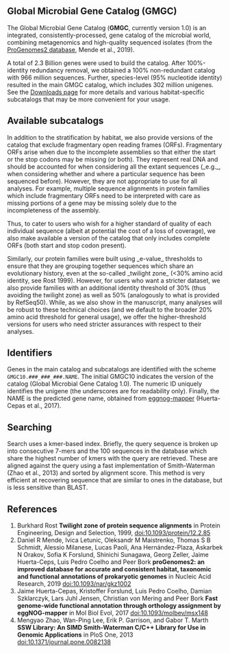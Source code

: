 Global Microbial Gene Catalog (GMGC)
------------------------------------

The Global Microbial Gene Catalog (**GMGC**, currently version 1.0) is an
integrated, consistently-processed, gene catalog of the microbial world,
combining metagenomics and high-quality sequenced isolates (from the
[ProGenomes2 database](https://progenomes.embl.de), Mende et al., 2019).

A total of 2.3 Billion genes were used to build the catalog. After
100%-identity redundancy removal, we obtained a 100% non-redundant catalog with
966 million sequences. Further, species-level (95% nucleotide identity)
resulted in the main GMGC catalog, which includes 302 million unigenes. See the
[Downloads page](https://gmgc.embl.de/download.cgi) for more details and
various habitat-specific subcatalogs that may be more convenient for your
usage.

Available subcatalogs
---------------------

In addition to the stratification by habitat, we also provide versions of the
catalog that exclude fragmentary open reading frames (ORFs). Fragmentary ORFs
arise when due to the incomplete assemblies so that either the start or the
stop codons may be missing (or both). They represent real DNA and should be
accounted for when considering all the extant sequences (\_e.g.\_, when
considering whether and where a particular sequence has been sequenced before).
However, they are not appropriate to use for all analyses. For example,
multiple sequence alignments in protein families which include fragmentary ORFs
need to be interpreted with care as missing portions of a gene may be missing
solely due to the incompleteness of the assembly.

Thus, to cater to users who wish for a higher standard of quality of each
individual sequence (albeit at potential the cost of a loss of coverage), we
also make available a version of the catalog that only includes complete ORFs
(both start and stop codon present).

Similarly, our protein families were built using \_e-value\_ thresholds to
ensure that they are grouping together sequences which share an evolutionary
history, even at the so-called \_twilight zone\_ (<30% amino acid identity, see
Rost 1999). However, for users who want a stricter dataset, we also provide
families with an additional identity threshold of 30% (thus avoiding the
twilight zone) as well as 50% (analogously to what is provided by RefSeq50).
While, as we also show in the manuscript, many analyses will be robust to these
technical choices (and we default to the broader 20% amino acid threshold for
general usage), we offer the higher-threshold versions for users who need
stricter assurances with respect to their analyses.

Identifiers
-----------

Genes in the main catalog and subcatalogs are identified with the scheme
`GMGC10.###_###_###.NAME`. The initial GMGC10 indicates the version of the
catalog (Global Microbial Gene Catalog 1.0). The numeric ID uniquely identifies
the unigene (the underscores are for readability only). Finally, the NAME is the
predicted gene name, obtained from
[eggnog-mapper](http://eggnog-mapper.embl.de/) (Huerta-Cepas et al., 2017).

Searching
---------

Search uses a kmer-based index. Briefly, the query sequence is broken up into
consecutive 7-mers and the 100 sequences in the database which share the
highest number of kmers with the query are retrieved. These are aligned against
the query using a fast implementation of Smith-Waterman (Zhao et al., 2013) and
sorted by alignment score. This method is very efficient at recovering sequence
that are similar to ones in the database, but is less sensitive than BLAST.

References
----------

1.  Burkhard Rost **Twilight zone of protein sequence alignments** in Protein Engineering, Design and Selection, 1999, [doi:10.1093/protein/12.2.85](https://doi.org/10.1093/protein/12.2.85)
2.  Daniel R Mende, Ivica Letunic, Oleksandr M Maistrenko, Thomas S B Schmidt, Alessio Milanese, Lucas Paoli, Ana Hernández-Plaza, Askarbek N Orakov, Sofia K Forslund, Shinichi Sunagawa, Georg Zeller, Jaime Huerta-Ceps, Luis Pedro Coelho and Peer Bork **proGenomes2: an improved database for accurate and consistent habitat, taxonomic and functional annotations of prokaryotic genomes** in Nucleic Acid Research, 2019 [doi:10.1093/nar/gkz1002](https://doi.org/10.1093/nar/gkz1002)
3.  Jaime Huerta-Cepas, Kristoffer Forslund, Luis Pedro Coelho, Damian Szklarczyk, Lars Juhl Jensen, Christian von Mering and Peer Bork **Fast genome-wide functional annotation through orthology assignment by eggNOG-mapper** in Mol Biol Evol, 2017 [doi:10.1093/molbev/msx148](https://doi.org/10.1093/molbev/msx148)
4.  Mengyao Zhao, Wan-Ping Lee, Erik P. Garrison, and Gabor T. Marth **SSW Library: An SIMD Smith-Waterman C/C++ Library for Use in Genomic Applications** in PloS One, 2013 [doi:10.1371/journal.pone.0082138](https://doi.org/10.1371/journal.pone.0082138)
